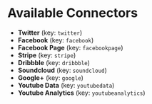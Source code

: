 Available Connectors
====================

- **Twitter**
(key: `twitter`)
- **Facebook**
(key: `facebook`)
- **Facebook Page**
(key: `facebookpage`)
- **Stripe**
(key: `stripe`)
- **Dribbble**
(key: `dribbble`)
- **Soundcloud**
(key: `soundcloud`)
- **Google+**
(key: `google`)
- **Youtube Data**
(key: `youtubedata`)
- **Youtube Analytics**
(key: `youtubeanalytics`)
